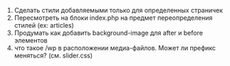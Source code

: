 1. Сделать стили добавляемыми только для определенных страничек
2. Пересмотреть на блоки index.php на предмет переопределения стилей (ex: articles)
3. Продумать как добавить background-image для after и before элементов
4. что такое /wp в расположении медиа-файлов. Может ли префикс меняться? (см. slider.css)
